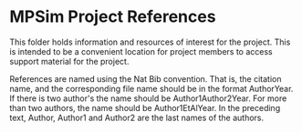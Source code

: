 # MPSim Project References

This folder holds information and resources of interest for the project.  This
is intended to be a convenient location for project members to access
support material for the project.

References are named using the Nat Bib convention.  That is, the citation name,
and the corresponding file name should be in the format AuthorYear.  If there is
two author's the name should be Author1Author2Year.  For more than two authors,
the name should be Author1EtAlYear.  In the preceding text, Author, Author1 and
Author2 are the last names of the authors.
